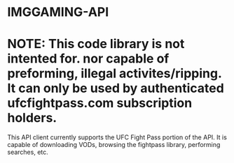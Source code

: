 # IMGGAMING-API
# NOTE: This code library is not intented for. nor capable of preforming, illegal activites/ripping. It can only be used by authenticated ufcfightpass.com subscription holders.

This API client currently supports the UFC Fight Pass portion of the API. It is capable of downloading VODs, browsing the fightpass library, performing searches, etc. 
